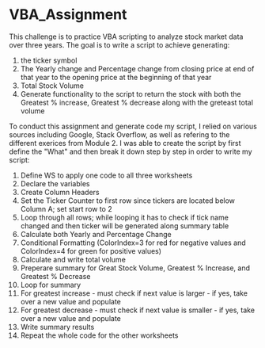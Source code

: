 # VBA_Assignment
This challenge is to practice VBA scripting to analyze stock market data over three years. 
The goal is to write a script to achieve generating: 
1. the ticker symbol
2. The Yearly change and Percentage change from closing price at end of that year to the opening price at the beginning of that year
3. Total Stock Volume 
4. Generate functionality to the script to return the stock with both the Greatest % increase, Greatest % decrease along with the greteast total volume

To conduct this assignment and generate code my script, I relied on various sources including Google, Stack Overflow, as well as refering to the different exerices from Module 2. I was able to create the script by first define the "What" and then break it down step by step in order to write my script:

1. Define WS to apply one code to all three worksheets
2. Declare the variables
3. Create Column Headers
5. Set the Ticker Counter to first row since tickers are located below Column A; set start row to 2
6. Loop through all rows; while looping it has to check if tick name changed and then ticker will be generated along summary table
7. Calculate both Yearly and Percentage Change
8. Conditional Formatting (ColorIndex=3 for red for negative values and ColorIndex=4 for green for positive values)
9. Calculate and write total volume
10. Preperare summary for Great Stock Volume, Greatest % Increase, and Greatest % Decrease
11. Loop for summary
12. For greatest increase - must check if next value is larger - if yes, take over a new value and populate
13. For greatest decrease - must check if next value is smaller - if yes, take over a new value and populate
14. Write summary results
15. Repeat the whole code for the other worksheets
